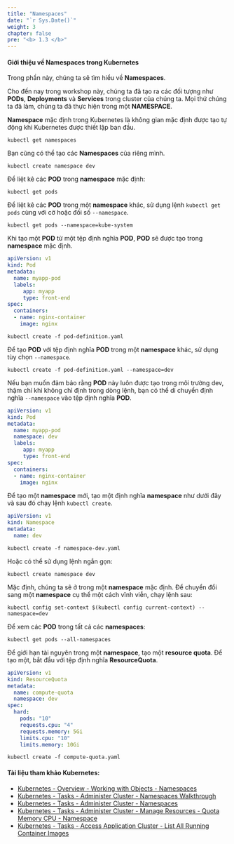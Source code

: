 ```yaml
---
title: "Namespaces"
date: "`r Sys.Date()`"
weight: 3
chapter: false
pre: "<b> 1.3 </b>"
---
```


#### Giới thiệu về Namespaces trong Kubernetes
Trong phần này, chúng ta sẽ tìm hiểu về **Namespaces**.

Cho đến nay trong workshop này, chúng ta đã tạo ra các đối tượng như **PODs**, **Deployments** và **Services** trong cluster của chúng ta. Mọi thứ chúng ta đã làm, chúng ta đã thực hiện trong một **NAMESPACE**.

**Namespace** mặc định trong Kubernetes là không gian mặc định được tạo tự động khi Kubernetes được thiết lập ban đầu.

```
kubectl get namespaces
```

Bạn cũng có thể tạo các **Namespaces** của riêng mình.

```
kubectl create namespace dev
```

Để liệt kê các **POD** trong **namespace** mặc định:

```
kubectl get pods
```

Để liệt kê các **POD** trong một **namespace** khác, sử dụng lệnh `kubectl get pods` cùng với cờ hoặc đối số `--namespace`.

```
kubectl get pods --namespace=kube-system
```

Khi tạo một **POD** từ một tệp định nghĩa **POD**, **POD** sẽ được tạo trong **namespace** mặc định.

```yaml
apiVersion: v1
kind: Pod
metadata:
  name: myapp-pod
  labels:
     app: myapp
     type: front-end
spec:
  containers:
  - name: nginx-container
    image: nginx
```

```
kubectl create -f pod-definition.yaml
```

Để tạo **POD** với tệp định nghĩa **POD** trong một **namespace** khác, sử dụng tùy chọn `--namespace`.

```
kubectl create -f pod-definition.yaml --namespace=dev
```

Nếu bạn muốn đảm bảo rằng **POD** này luôn được tạo trong môi trường dev, thậm chí khi không chỉ định trong dòng lệnh, bạn có thể di chuyển định nghĩa `--namespace` vào tệp định nghĩa **POD**.

```yaml
apiVersion: v1
kind: Pod
metadata:
  name: myapp-pod
  namespace: dev
  labels:
     app: myapp
     type: front-end
spec:
  containers:
  - name: nginx-container
    image: nginx
```

Để tạo một **namespace** mới, tạo một định nghĩa **namespace** như dưới đây và sau đó chạy lệnh `kubectl create`.

```yaml
apiVersion: v1
kind: Namespace
metadata:
  name: dev
```

```
kubectl create -f namespace-dev.yaml
```

Hoặc có thể sử dụng lệnh ngắn gọn:

```
kubectl create namespace dev
```

Mặc định, chúng ta sẽ ở trong một **namespace** mặc định. Để chuyển đổi sang một **namespace** cụ thể một cách vĩnh viễn, chạy lệnh sau:

```
kubectl config set-context $(kubectl config current-context) --namespace=dev
```

Để xem các **POD** trong tất cả các **namespaces**:

```
kubectl get pods --all-namespaces
```

Để giới hạn tài nguyên trong một **namespace**, tạo một **resource quota**. Để tạo một, bắt đầu với tệp định nghĩa **ResourceQuota**.

```yaml
apiVersion: v1
kind: ResourceQuota
metadata:
  name: compute-quota
  namespace: dev
spec:
  hard:
    pods: "10"
    requests.cpu: "4"
    requests.memory: 5Gi
    limits.cpu: "10"
    limits.memory: 10Gi
```

```
kubectl create -f compute-quota.yaml
```

#### Tài liệu tham khảo Kubernetes:

- [Kubernetes - Overview - Working with Objects - Namespaces](https://kubernetes.io/docs/concepts/overview/working-with-objects/namespaces/)
- [Kubernetes - Tasks - Administer Cluster - Namespaces Walkthrough](https://kubernetes.io/docs/tasks/administer-cluster/namespaces-walkthrough/)
- [Kubernetes - Tasks - Administer Cluster - Namespaces](https://kubernetes.io/docs/tasks/administer-cluster/namespaces/)
- [Kubernetes - Tasks - Administer Cluster - Manage Resources - Quota Memory CPU - Namespace](https://kubernetes.io/docs/tasks/administer-cluster/manage-resources/quota-memory-cpu-namespace/)
- [Kubernetes - Tasks - Access Application Cluster - List All Running Container Images](https://kubernetes.io/docs/tasks/access-application-cluster/list-all-running-container-images/)
